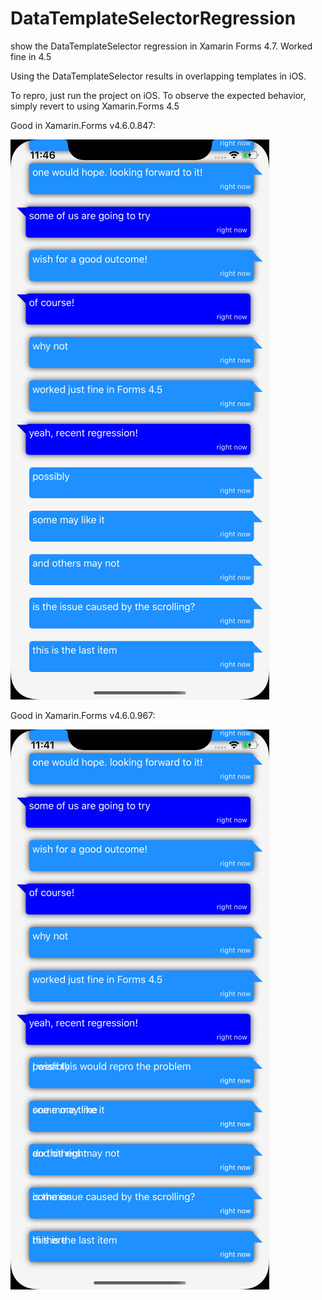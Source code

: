 # DataTemplateSelectorRegression
show the DataTemplateSelector regression in Xamarin Forms 4.7. Worked fine in 4.5

Using the DataTemplateSelector results in overlapping templates in iOS.

To repro, just run the project on iOS. To observe the expected behavior, simply revert to using Xamarin.Forms 4.5


Good in Xamarin.Forms v4.6.0.847:

![alt text](https://github.com/lucorn/DataTemplateSelectorRegression/blob/master/correct.png?raw=true)


Good in Xamarin.Forms v4.6.0.967:

![alt text](https://github.com/lucorn/DataTemplateSelectorRegression/blob/master/defect.png?raw=true)
